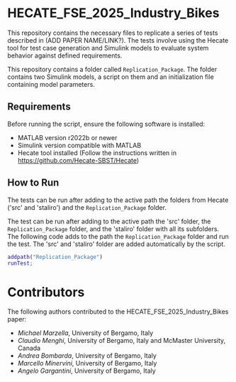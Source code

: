# HECATE_FSE_2025_Industry_Bikes
This repository contains the necessary files to replicate a series of tests described in (ADD PAPER NAME/LINK?). The tests involve using the Hecate tool for test case generation and Simulink models to evaluate system behavior against defined requirements.

This repository contains a folder called `Replication_Package`.
The folder contains two Simulink models, a script on them and an initialization file containing model parameters.

## Requirements
Before running the script, ensure the following software is installed:

* MATLAB version r2022b or newer
* Simulink version compatible with MATLAB
* Hecate tool installed (Follow the instructions written in https://github.com/Hecate-SBST/Hecate)

## How to Run

The tests can be run after adding to the active path the folders from Hecate ('src' and 'staliro') and the `Replication_Package` folder.  

The test can be run after adding to the active path the 'src' folder, the `Replication_Package` folder, and the 'staliro' folder with all its subfolders.  
The following code adds to the path the `Replication_Package` folder and run the test. The 'src' and 'staliro' folder are added automatically by the script. 

```matlab
addpath("Replication_Package")
runTest;
```


# Contributors
The following authors contributed to the HECATE_FSE_2025_Industry_Bikes paper:

* *Michael Marzella*, University of Bergamo, Italy
* *Claudio Menghi*, University of Bergamo, Italy and McMaster University, Canada
* *Andrea Bombarda*, University of Bergamo, Italy
* *Marcello Minervini*, University of Bergamo, Italy
* *Angelo Gargantini*, University of Bergamo, Italy 

